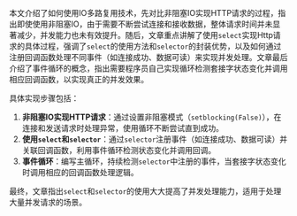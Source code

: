 本文介绍了如何使用IO多路复用技术，先对比非阻塞IO实现HTTP请求的过程，指出即使使用非阻塞IO，由于需要不断尝试连接和接收数据，整体请求时间并未显著减少，并发能力也未有效提升。随后，文章重点讲解了使用`select`实现Http请求的具体过程，强调了`select`的使用方法和`selector`的封装优势，以及如何通过注册回调函数处理不同事件（如连接成功、数据可读）来实现并发处理。文章最后介绍了事件循环的概念，指出需要程序员自己实现循环检测套接字状态变化并调用相应回调函数，以实现真正的并发效果。

具体实现步骤包括：
1. **非阻塞IO实现HTTP请求**：通过设置非阻塞模式（`setblocking(False)`），在连接和发送请求时处理异常，使用循环不断尝试直到成功。
2. **使用`select`和`selector`**：通过`selector`注册事件（如连接成功、数据可读）并关联回调函数，利用事件循环检测状态变化并调用回调。
3. **事件循环**：编写主循环，持续检测`selector`中注册的事件，当套接字状态变化时调用相应的回调函数处理逻辑。

最终，文章指出`select`和`selector`的使用大大提高了并发处理能力，适用于处理大量并发请求的场景。